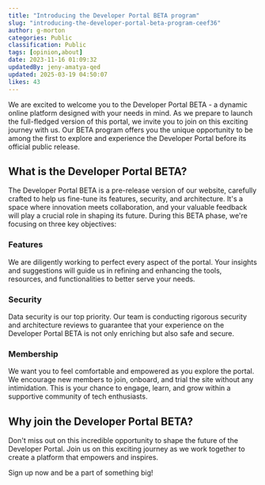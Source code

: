 ```yaml
---
title: "Introducing the Developer Portal BETA program"
slug: "introducing-the-developer-portal-beta-program-ceef36"
author: g-morton
categories: Public
classification: Public
tags: [opinion,about]
date: 2023-11-16 01:09:32 
updatedBy: jeny-amatya-qed
updated: 2025-03-19 04:50:07 
likes: 43
---
```


We are excited to welcome you to the Developer Portal BETA - a dynamic online platform designed with your needs in mind. As we prepare to launch the full-fledged version of this portal, we invite you to join on this exciting journey with us. Our BETA program offers you the unique opportunity to be among the first to explore and experience the Developer Portal before its official public release.

## What is the Developer Portal BETA?

The Developer Portal BETA is a pre-release version of our website, carefully crafted to help us fine-tune its features, security, and architecture. It's a space where innovation meets collaboration, and your valuable feedback will play a crucial role in shaping its future. During this BETA phase, we're focusing on three key objectives:

### Features
We are diligently working to perfect every aspect of the portal. Your insights and suggestions will guide us in refining and enhancing the tools, resources, and functionalities to better serve your needs.

### Security
Data security is our top priority. Our team is conducting rigorous security and architecture reviews to guarantee that your experience on the Developer Portal BETA is not only enriching but also safe and secure.

### Membership
We want you to feel comfortable and empowered as you explore the portal. We encourage new members to join, onboard, and trial the site without any intimidation. This is your chance to engage, learn, and grow within a supportive community of tech enthusiasts.



## Why join the Developer Portal BETA?

Don't miss out on this incredible opportunity to shape the future of the Developer Portal. Join us on this exciting journey as we work together to create a platform that empowers and inspires.

Sign up now and be a part of something big!